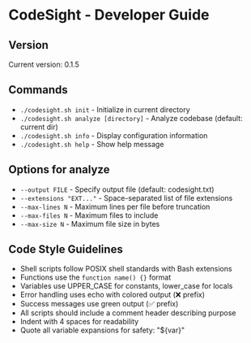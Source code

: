 # CodeSight - Developer Guide

## Version
Current version: 0.1.5

## Commands
- `./codesight.sh init` - Initialize in current directory
- `./codesight.sh analyze [directory]` - Analyze codebase (default: current dir)
- `./codesight.sh info` - Display configuration information
- `./codesight.sh help` - Show help message

## Options for analyze
- `--output FILE` - Specify output file (default: codesight.txt)
- `--extensions "EXT..."` - Space-separated list of file extensions
- `--max-lines N` - Maximum lines per file before truncation
- `--max-files N` - Maximum files to include
- `--max-size N` - Maximum file size in bytes

## Code Style Guidelines
- Shell scripts follow POSIX shell standards with Bash extensions
- Functions use the `function name() {}` format
- Variables use UPPER_CASE for constants, lower_case for locals
- Error handling uses echo with colored output (❌ prefix)
- Success messages use green output (✅ prefix)
- All scripts should include a comment header describing purpose
- Indent with 4 spaces for readability
- Quote all variable expansions for safety: "${var}"